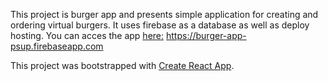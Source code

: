This project is burger app and presents simple application for creating and ordering virtual burgers. It uses firebase as a database as well as deploy hosting. You can acces the app [here:](https://burger-app-psup.firebaseapp.com) https://burger-app-psup.firebaseapp.com

This project was bootstrapped with [Create React App](https://github.com/facebook/create-react-app).

